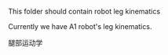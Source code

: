 This folder should contain robot leg kinematics

Currently we have A1 robot's leg kinematics.

腿部运动学

